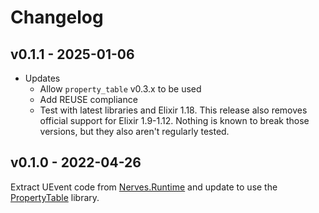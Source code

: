# Changelog

## v0.1.1 - 2025-01-06

* Updates
  * Allow `property_table` v0.3.x to be used
  * Add REUSE compliance
  * Test with latest libraries and Elixir 1.18. This release also removes
    official support for Elixir 1.9-1.12. Nothing is known to break those
    versions, but they also aren't regularly tested.

## v0.1.0 - 2022-04-26

Extract UEvent code from
[Nerves.Runtime](https://hex.pm/packages/nerves_runtime) and update to use the
[PropertyTable](https://hex.pm/packages/property_table) library.

